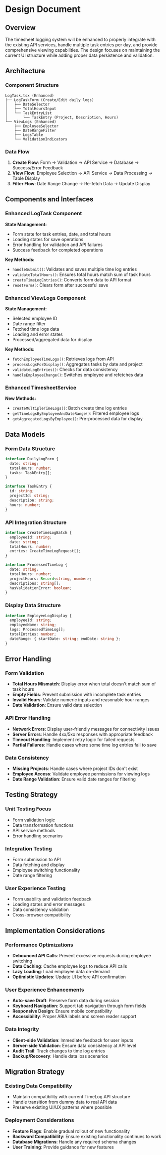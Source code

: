 # Design Document

## Overview

The timesheet logging system will be enhanced to properly integrate with the existing API services, handle multiple task entries per day, and provide comprehensive viewing capabilities. The design focuses on maintaining the current UI structure while adding proper data persistence and validation.

## Architecture

### Component Structure
```
LogTask.tsx (Enhanced)
├── LogTaskForm (Create/Edit daily logs)
│   ├── DateSelector
│   ├── TotalHoursInput
│   └── TaskEntryList
│       └── TaskEntry (Project, Description, Hours)
└── ViewLogs (Enhanced)
    ├── EmployeeSelector
    ├── DateRangeFilter
    ├── LogsTable
    └── ValidationIndicators
```

### Data Flow
1. **Create Flow**: Form → Validation → API Service → Database → Success/Error Feedback
2. **View Flow**: Employee Selection → API Service → Data Processing → Table Display
3. **Filter Flow**: Date Range Change → Re-fetch Data → Update Display

## Components and Interfaces

### Enhanced LogTask Component

**State Management:**
- Form state for task entries, date, and total hours
- Loading states for save operations
- Error handling for validation and API failures
- Success feedback for completed operations

**Key Methods:**
- `handleSubmit()`: Validates and saves multiple time log entries
- `validateTotalHours()`: Ensures total hours match sum of task hours
- `createTimeLogEntries()`: Converts form data to API format
- `resetForm()`: Clears form after successful save

### Enhanced ViewLogs Component

**State Management:**
- Selected employee ID
- Date range filter
- Fetched time logs data
- Loading and error states
- Processed/aggregated data for display

**Key Methods:**
- `fetchEmployeeTimeLogs()`: Retrieves logs from API
- `processLogsForDisplay()`: Aggregates tasks by date and project
- `validateLogEntries()`: Checks for data consistency
- `handleEmployeeChange()`: Switches employee and refetches data

### Enhanced TimesheetService

**New Methods:**
- `createMultipleTimeLogs()`: Batch create time log entries
- `getTimeLogsByEmployeeAndDateRange()`: Filtered employee logs
- `getAggregatedLogsByEmployee()`: Pre-processed data for display

## Data Models

### Form Data Structure
```typescript
interface DailyLogForm {
  date: string;
  totalHours: number;
  tasks: TaskEntry[];
}

interface TaskEntry {
  id: string;
  projectId: string;
  description: string;
  hours: number;
}
```

### API Integration Structure
```typescript
interface CreateTimeLogBatch {
  employeeId: string;
  date: string;
  totalHours: number;
  entries: CreateTimeLogRequest[];
}

interface ProcessedTimeLog {
  date: string;
  totalHours: number;
  projectHours: Record<string, number>;
  descriptions: string[];
  hasValidationError: boolean;
}
```

### Display Data Structure
```typescript
interface EmployeeLogDisplay {
  employeeId: string;
  employeeName: string;
  logs: ProcessedTimeLog[];
  totalEntries: number;
  dateRange: { startDate: string; endDate: string };
}
```

## Error Handling

### Form Validation
- **Total Hours Mismatch**: Display error when total doesn't match sum of task hours
- **Empty Fields**: Prevent submission with incomplete task entries
- **Invalid Hours**: Validate numeric inputs and reasonable hour ranges
- **Date Validation**: Ensure valid date selection

### API Error Handling
- **Network Errors**: Display user-friendly messages for connectivity issues
- **Server Errors**: Handle 4xx/5xx responses with appropriate feedback
- **Timeout Handling**: Implement retry logic for failed requests
- **Partial Failures**: Handle cases where some time log entries fail to save

### Data Consistency
- **Missing Projects**: Handle cases where project IDs don't exist
- **Employee Access**: Validate employee permissions for viewing logs
- **Date Range Validation**: Ensure valid date ranges for filtering

## Testing Strategy

### Unit Testing Focus
- Form validation logic
- Data transformation functions
- API service methods
- Error handling scenarios

### Integration Testing
- Form submission to API
- Data fetching and display
- Employee switching functionality
- Date range filtering

### User Experience Testing
- Form usability and validation feedback
- Loading states and error messages
- Data consistency validation
- Cross-browser compatibility

## Implementation Considerations

### Performance Optimizations
- **Debounced API Calls**: Prevent excessive requests during employee switching
- **Data Caching**: Cache employee logs to reduce API calls
- **Lazy Loading**: Load employee data on-demand
- **Optimistic Updates**: Update UI before API confirmation

### User Experience Enhancements
- **Auto-save Draft**: Preserve form data during session
- **Keyboard Navigation**: Support tab navigation through form fields
- **Responsive Design**: Ensure mobile compatibility
- **Accessibility**: Proper ARIA labels and screen reader support

### Data Integrity
- **Client-side Validation**: Immediate feedback for user inputs
- **Server-side Validation**: Ensure data consistency at API level
- **Audit Trail**: Track changes to time log entries
- **Backup/Recovery**: Handle data loss scenarios

## Migration Strategy

### Existing Data Compatibility
- Maintain compatibility with current TimeLog API structure
- Handle transition from dummy data to real API data
- Preserve existing UI/UX patterns where possible

### Deployment Considerations
- **Feature Flags**: Enable gradual rollout of new functionality
- **Backward Compatibility**: Ensure existing functionality continues to work
- **Database Migrations**: Handle any required schema changes
- **User Training**: Provide guidance for new features